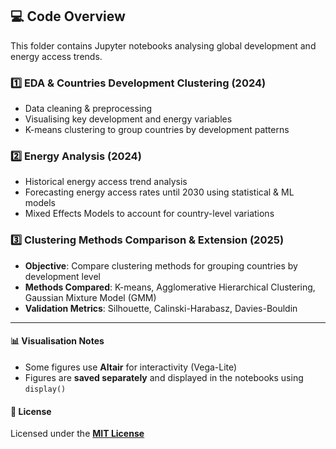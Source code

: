 ## 💻 Code Overview

This folder contains Jupyter notebooks analysing global development and energy access trends.  

### 1️⃣ EDA & Countries Development Clustering (2024)
- Data cleaning & preprocessing  
- Visualising key development and energy variables  
- K-means clustering to group countries by development patterns  

### 2️⃣ Energy Analysis (2024)
- Historical energy access trend analysis  
- Forecasting energy access rates until 2030 using statistical & ML models  
- Mixed Effects Models to account for country-level variations  

### 3️⃣ Clustering Methods Comparison & Extension (2025)
- **Objective**: Compare clustering methods for grouping countries by development level  
- **Methods Compared**: K-means, Agglomerative Hierarchical Clustering, Gaussian Mixture Model (GMM)  
- **Validation Metrics**: Silhouette, Calinski-Harabasz, Davies-Bouldin  

--- 

#### 📊 Visualisation Notes
- Some figures use **Altair** for interactivity (Vega-Lite)  
- Figures are **saved separately** and displayed in the notebooks using `display()`  

#### 📜 License
Licensed under the [**MIT License**](../LICENSE)
